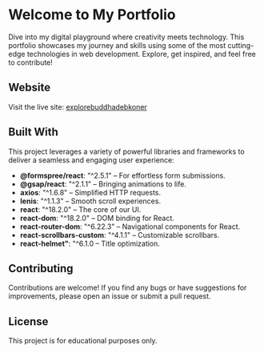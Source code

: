 # Welcome to My Portfolio

Dive into my digital playground where creativity meets technology. This portfolio showcases my journey and skills using some of the most cutting-edge technologies in web development. Explore, get inspired, and feel free to contribute!

## Website
Visit the live site: [explorebuddhadebkoner](https://explorebuddhadebkoner.onrender.com)

## Built With
This project leverages a variety of powerful libraries and frameworks to deliver a seamless and engaging user experience:

- **@formspree/react**: "^2.5.1" – For effortless form submissions.
- **@gsap/react**: "^2.1.1" – Bringing animations to life.
- **axios**: "^1.6.8" – Simplified HTTP requests.
- **lenis**: "^1.1.3" – Smooth scroll experiences.
- **react**: "^18.2.0" – The core of our UI.
- **react-dom**: "^18.2.0" – DOM binding for React.
- **react-router-dom**: "^6.22.3" – Navigational components for React.
- **react-scrollbars-custom**: "^4.1.1" – Customizable scrollbars.
- **react-helmet"**: "^6.1.0 – Title optimization.

## Contributing

Contributions are welcome! If you find any bugs or have suggestions for improvements, please open an issue or submit a pull request.

## License

This project is for educational purposes only.